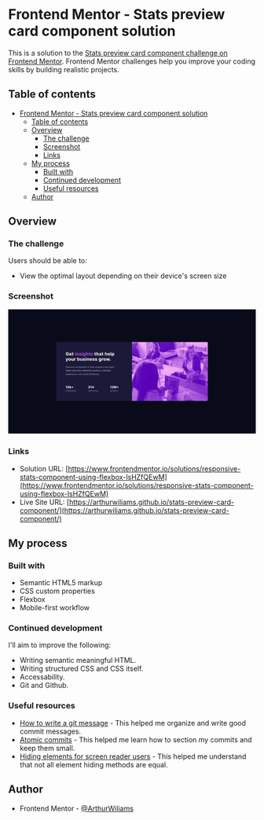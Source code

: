 # Frontend Mentor - Stats preview card component solution

This is a solution to the [Stats preview card component challenge on Frontend Mentor](https://www.frontendmentor.io/challenges/stats-preview-card-component-8JqbgoU62). Frontend Mentor challenges help you improve your coding skills by building realistic projects.

## Table of contents

- [Frontend Mentor - Stats preview card component solution](#frontend-mentor---stats-preview-card-component-solution)
  - [Table of contents](#table-of-contents)
  - [Overview](#overview)
    - [The challenge](#the-challenge)
    - [Screenshot](#screenshot)
    - [Links](#links)
  - [My process](#my-process)
    - [Built with](#built-with)
    - [Continued development](#continued-development)
    - [Useful resources](#useful-resources)
  - [Author](#author)

## Overview

### The challenge

Users should be able to:

- View the optimal layout depending on their device's screen size

### Screenshot

![Page screenshot](./images/screenshot.png)

### Links

- Solution URL: [https://www.frontendmentor.io/solutions/responsive-stats-component-using-flexbox-lsHZfQEwM](https://www.frontendmentor.io/solutions/responsive-stats-component-using-flexbox-lsHZfQEwM)
- Live Site URL: [https://arthurwiliams.github.io/stats-preview-card-component/](https://arthurwiliams.github.io/stats-preview-card-component/)

## My process

### Built with

- Semantic HTML5 markup
- CSS custom properties
- Flexbox
- Mobile-first workflow

### Continued development

I'll aim to improve the following:
- Writing semantic meaningful HTML.
- Writing structured CSS and CSS itself.
- Accessability.
- Git and Github.

### Useful resources

- [How to write a git message](https://chris.beams.io/posts/git-commit/) - This helped me organize and write good commit messages.
- [Atomic commits](https://www.freshconsulting.com/insights/blog/atomic-commits/) - This helped me learn how to section my commits and keep them small.
- [Hiding elements for screen reader users](https://webaim.org/techniques/css/invisiblecontent/) - This helped me understand that not all element hiding methods are equal.

## Author

<!-- - Website - [Add your name here](https://www.your-site.com) -->
- Frontend Mentor - [@ArthurWiliams](https://www.frontendmentor.io/profile/ArthurWiliams)
<!-- - Twitter - [@yourusername](https://www.twitter.com/yourusername) -->

<!-- ## Acknowledgments

This is where you can give a hat tip to anyone who helped you out on this project. Perhaps you worked in a team or got some inspiration from someone else's solution. This is the perfect place to give them some credit.

**Note: Delete this note and edit this section's content as necessary. If you completed this challenge by yourself, feel free to delete this section entirely.** -->
